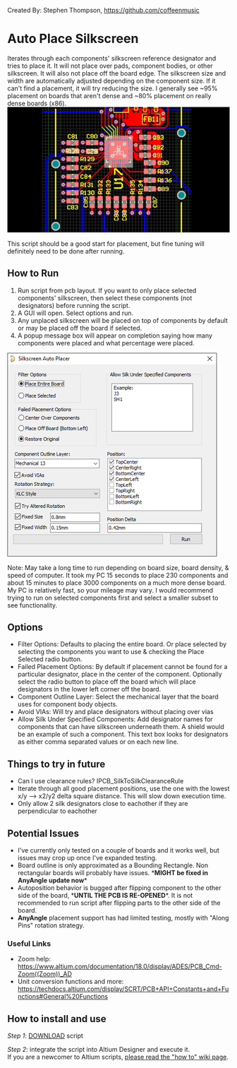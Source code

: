 Created By: Stephen Thompson, https://github.com/coffeenmusic

# Auto Place Silkscreen
Iterates through each components' silkscreen reference designator and tries to place it. It will not place over pads, component bodies, or other silkscreen. It will also not place off the board edge. The silkscreen size and width are automatically adjusted depending on the component size. If it can't find a placement, it will try reducing the size. I generally see ~95% placement on boards that aren't dense and ~80% placement on really dense boards (x86).
![Example](example.gif)

This script should be a good start for placement, but fine tuning will definitely need to be done after running.

## How to Run
1. Run script from pcb layout. If you want to only place selected components' silkscreen, then select these components (not designators) before running the script.
2. A GUI will open. Select options and run.
3. Any unplaced silkscreen will be placed on top of components by default or may be placed off the board if selected.
4. A popup message box will appear on completion saying how many components were placed and what percentage were placed.

![GUI Screenshot](GUI_Example.png)

Note: May take a long time to run depending on board size, board density, & speed of computer. It took my PC 15 seconds to place 230 components and about 15 minutes to place 3000 components on a much more dense board. My PC is relatively fast, so your mileage may vary. I would recommend trying to run on selected components first and select a smaller subset to see functionality.

## Options
- Filter Options: Defaults to placing the entire board. Or place selected by selecting the components you want to use & checking the Place Selected radio button.
- Failed Placement Options: By default if placement cannot be found for a particular designator, place in the center of the component. Optionally select the radio button to place off the board which will place designators in the lower left corner off the board.
- Component Outline Layer: Select the mechanical layer that the board uses for component body objects.
- Avoid VIAs: Will try and place designators without placing over vias
- Allow Silk Under Specified Components: Add designator names for components that can have silkscreen underneath them. A shield would be an example of such a component. This text box looks for designators as either comma separated values or on each new line.

## Things to try in future
- Can I use clearance rules? IPCB_SilkToSilkClearanceRule
- Iterate through all good placement positions, use the one with the lowest x/y --> x2/y2 delta square distance. This will slow down execution time.
- Only allow 2 silk designators close to eachother if they are perpendicular to eachother

## Potential Issues
- I've currently only tested on a couple of boards and it works well, but issues may crop up once I've expanded testing.
- Board outline is only approximated as a Bounding Rectangle. Non rectangular boards will probably have issues. \***MIGHT be fixed in AnyAngle update now**\*
- Autoposition behavior is bugged after flipping component to the other side of the board, \***UNTIL THE PCB IS RE-OPENED**\*. It is not recommended to run script after flipping parts to the other side of the board.
- **AnyAngle** placement support has had limited testing, mostly with "Along Pins" rotation strategy.

### Useful Links
- Zoom help: https://www.altium.com/documentation/18.0/display/ADES/PCB_Cmd-Zoom((Zoom))_AD
- Unit conversion functions and more: https://techdocs.altium.com/display/SCRT/PCB+API+Constants+and+Functions#General%20Functions

## How to install and use
_Step 1_: [DOWNLOAD](https://minhaskamal.github.io/DownGit/#/home?url=https://github.com/Altium-Designer-addons/scripts-libraries/tree/master/Scripts%20-%20PCB/AutoPlaceSilkscreen) script

_Step 2_: integrate the script into Altium Designer and execute it.\
If you are a newcomer to Altium scripts, [please read the "how to" wiki page](https://github.com/Altium-Designer-addons/scripts-libraries/wiki/HowTo_execute_scripts).

